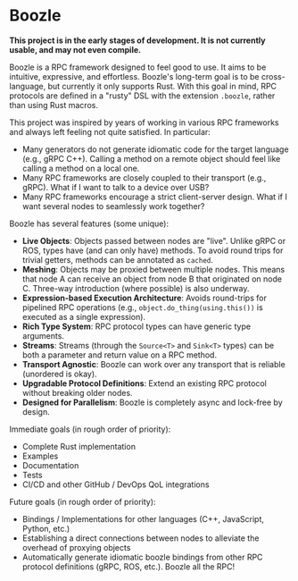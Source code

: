# Boozle

**This project is in the early stages of development. It is not currently usable, and may not even compile.**

Boozle is a RPC framework designed to feel good to use. It aims to be intuitive, expressive, and effortless. Boozle's long-term goal is to be cross-language,
but currently it only supports Rust. With this goal in mind, RPC protocols are defined in a "rusty" DSL with the extension `.boozle`, rather than using Rust macros. 

This project was inspired by years of working in various RPC frameworks and always left feeling not quite satisfied. In particular:
  - Many generators do not generate idiomatic code for the target language (e.g., gRPC C++). Calling a method on a remote object should feel like calling a method on a local one.
  - Many RPC frameworks are closely coupled to their transport (e.g., gRPC). What if I want to talk to a device over USB?
  - Many RPC frameworks encourage a strict client-server design. What if I want several nodes to seamlessly work together?

Boozle has several features (some unique):
  - **Live Objects**: Objects passed between nodes are "live". Unlike gRPC or ROS, types have (and can only have) methods. To avoid round trips for trivial getters, methods can be annotated as `cached`.
  - **Meshing**: Objects may be proxied between multiple nodes. This means that node A can receive an object from node B that originated on node C. Three-way introduction (where possible) is also underway.
  - **Expression-based Execution Architecture**: Avoids round-trips for pipelined RPC operations (e.g., `object.do_thing(using.this())` is executed as a single expression).
  - **Rich Type System**: RPC protocol types can have generic type arguments.
  - **Streams**: Streams (through the `Source<T>` and `Sink<T>` types) can be both a parameter and return value on a RPC method.
  - **Transport Agnostic**: Boozle can work over any transport that is reliable (unordered is okay).
  - **Upgradable Protocol Definitions**: Extend an existing RPC protocol without breaking older nodes.
  - **Designed for Parallelism**: Boozle is completely async and lock-free by design.

Immediate goals (in rough order of priority):
  - Complete Rust implementation
  - Examples
  - Documentation
  - Tests
  - CI/CD and other GitHub / DevOps QoL integrations

Future goals (in rough order of priority):
  - Bindings / Implementations for other languages (C++, JavaScript, Python, etc.)
  - Establishing a direct connections between nodes to alleviate the overhead of proxying objects
  - Automatically generate idiomatic boozle bindings from other RPC protocol definitions (gRPC, ROS, etc.). Boozle all the RPC!
